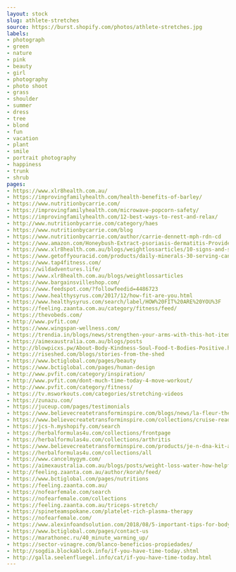 ```yaml
---
layout: stock
slug: athlete-stretches
source: https://burst.shopify.com/photos/athlete-stretches.jpg
labels:
- photograph
- green
- nature
- pink
- beauty
- girl
- photography
- photo shoot
- grass
- shoulder
- summer
- dress
- tree
- blond
- fun
- vacation
- plant
- smile
- portrait photography
- happiness
- trunk
- shrub
pages:
- https://www.xlr8health.com.au/
- https://improvingfamilyhealth.com/health-benefits-of-barley/
- https://www.nutritionbycarrie.com/
- https://improvingfamilyhealth.com/microwave-popcorn-safety/
- https://improvingfamilyhealth.com/12-best-ways-to-rest-and-relax/
- http://www.nutritionbycarrie.com/category/haes
- https://www.nutritionbycarrie.com/blog
- https://www.nutritionbycarrie.com/author/carrie-dennett-mph-rdn-cd
- https://www.amazon.com/Honeybush-Extract-psoriasis-dermatitis-Provides/dp/B072BCJ2LD
- https://www.xlr8health.com.au/blogs/weightlossarticles/10-signs-and-symptoms-that-you-re-in-ketosis
- https://www.getoffyouracid.com/products/daily-minerals-30-serving-canister
- https://www.tap4fitness.com/
- https://wildadventures.life/
- https://www.xlr8health.com.au/blogs/weightlossarticles
- https://www.bargainsvilleshop.com/
- https://www.feedspot.com/?followfeedid=4486723
- https://www.healthysyrus.com/2017/12/how-fit-are-you.html
- https://www.healthysyrus.com/search/label/HOW%20FIT%20ARE%20YOU%3F
- https://feeling.zaanta.com.au/category/fitness/feed/
- https://thevobeds.com/
- http://www.pvfit.com/
- https://www.wingspan-wellness.com/
- https://trendia.in/blogs/news/strengthen-your-arms-with-this-hot-item
- https://aimexaustralia.com.au/blogs/posts
- http://blowpicxs.pw/About-Body-Kindness-Soul-Food-t-Bodies-Positive.html
- https://riseshed.com/blogs/stories-from-the-shed
- https://www.bctiglobal.com/pages/beauty
- https://www.bctiglobal.com/pages/human-design
- http://www.pvfit.com/category/inspiration/
- http://www.pvfit.com/dont-much-time-today-4-move-workout/
- http://www.pvfit.com/category/fitness/
- https://tv.msworkouts.com/categories/stretching-videos
- https://zunazu.com/
- https://juceup.com/pages/testimonials
- https://www.believecreatetransforminspire.com/blogs/news/la-fleur-the-perfect-clutch
- https://www.believecreatetransforminspire.com/collections/cruise-ready
- https://jcs-h.myshopify.com/search
- https://herbalformulas4u.com/collections/frontpage
- https://herbalformulas4u.com/collections/arthritis
- https://www.believecreatetransforminspire.com/products/je-n-dna-kit-anti-wrinkle-serum
- https://herbalformulas4u.com/collections/all
- https://www.cancelmygym.com/
- https://aimexaustralia.com.au/blogs/posts/weight-loss-water-how-helpful-is-it
- http://feeling.zaanta.com.au/author/korah/feed/
- https://www.bctiglobal.com/pages/nutritions
- https://feeling.zaanta.com.au/
- https://nofearfemale.com/search
- https://nofearfemale.com/collections
- https://feeling.zaanta.com.au/triceps-stretch/
- https://spineteamspokane.com/platelet-rich-plasma-therapy
- https://nofearfemale.com/
- https://www.alexinfoandsolution.com/2018/08/5-important-tips-for-bodybuilding-or.html
- https://www.bctiglobal.com/pages/contact-us
- https://marathonec.ru/40_minute_warming_up/
- https://sector-vinagre.com/blanco-beneficios-propiedades/
- http://sogdia.blockablock.info/if-you-have-time-today.shtml
- http://galla.seelenfluegel.info/cat/if-you-have-time-today.html
---
```

